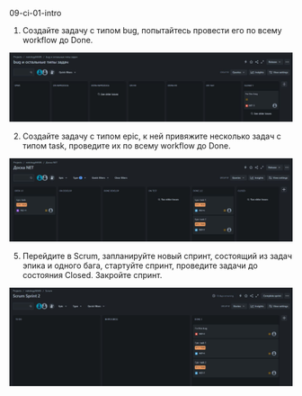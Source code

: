 09-ci-01-intro

1) Создайте задачу с типом bug, попытайтесь провести его по всему workflow до Done. <br>
<div> <img src="https://github.com/RoadMania/netology_git/blob/main/screens/jira1.JPG"> </div>

2) Создайте задачу с типом epic, к ней привяжите несколько задач с типом task, проведите их по всему workflow до Done. <br>
<div> <img src="https://github.com/RoadMania/netology_git/blob/main/screens/Jira2.JPG"> </div>

5) Перейдите в Scrum, запланируйте новый спринт, состоящий из задач эпика и одного бага, стартуйте спринт, проведите задачи до состояния Closed. Закройте спринт. <br>
<div> <img src="https://github.com/RoadMania/netology_git/blob/main/screens/Jira3.JPG"> </div>
